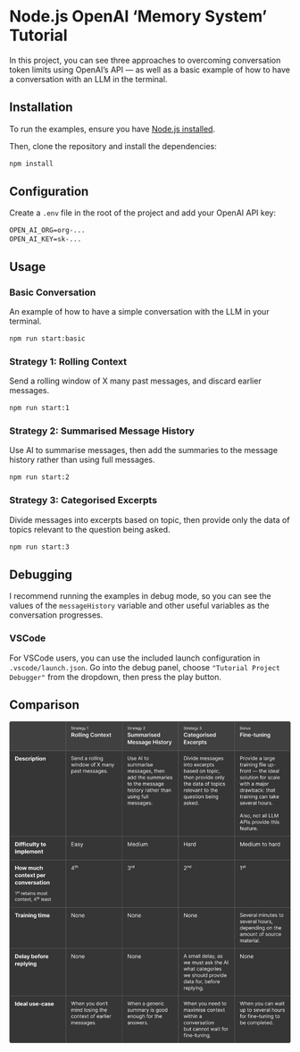 # Node.js OpenAI ‘Memory System’ Tutorial

In this project, you can see three approaches to overcoming conversation token limits using OpenAI’s API — as well as a basic example of how to have a conversation with an LLM in the terminal.

## Installation

To run the examples, ensure you have [Node.js installed](https://nodejs.org/en).

Then, clone the repository and install the dependencies:

```bash
npm install
```

## Configuration

Create a `.env` file in the root of the project and add your OpenAI API key:

```
OPEN_AI_ORG=org-...
OPEN_AI_KEY=sk-...
```

## Usage

### Basic Conversation

An example of how to have a simple conversation with the LLM in your terminal.

```bash
npm run start:basic
```

### Strategy 1: Rolling Context

Send a rolling window of X many past messages, and discard earlier messages.

```bash
npm run start:1
```

### Strategy 2: Summarised Message History

Use AI to summarise messages, then add the summaries to the message history rather than using full messages.

```bash
npm run start:2
```

### Strategy 3: Categorised Excerpts

Divide messages into excerpts based on topic, then provide only the data of topics relevant to the question being asked.

```bash
npm run start:3
```

## Debugging

I recommend running the examples in debug mode, so you can see the values of the `messageHistory` variable and other useful variables as the conversation progresses.

### VSCode

For VSCode users, you can use the included launch configuration in `.vscode/launch.json`. Go into the debug panel, choose `"Tutorial Project Debugger"` from the dropdown, then press the play button.

## Comparison

![A table comparing the strategies in this repository](public/strategies.png "Comparison of strategies")
